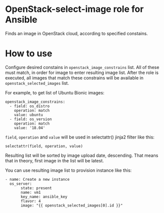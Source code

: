 # OpenStack-select-image role for Ansible

Finds an image in OpenStack cloud, according to specified constains.

# How to use

Configure desired constains in `openstack_image_constrains` list. All of these
must match, in order for image to enter resulting image list. After the role is
executed, all images that match these constrains will be available in
`openstack_selected_images` list.

For example, to get list of Ubuntu Bionic images:

```
openstack_image_constrains:
  - field: os_distro
    operation: match
    value: ubuntu
  - field: os_version
    operation: match
    value: '18.04'
```

`field`, `operation` and `value` will be used in selectattr() jinja2 filter like this:
```
selectattr(field, operation, value)
```

Resulting list will be sorted by image upload date, descending. That means that
in theory, first image in the list will be latest.

You can use resulting image list to provision instance like this:

```
- name: Create a new instance
  os_server:
       state: present
       name: vm1
       key_name: ansible_key
       flavor: 4
       image: "{{ openstack_selected_images[0].id }}"
```

